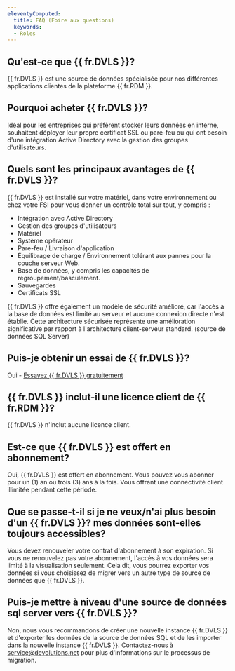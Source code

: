 ```yaml
---
eleventyComputed:
  title: FAQ (Foire aux questions)
  keywords:
  - Roles
---
```

## Qu'est-ce que {{ fr.DVLS }}?

{{ fr.DVLS }} est une source de données spécialisée pour nos différentes applications clientes de la plateforme {{ fr.RDM }}. 

## Pourquoi acheter {{ fr.DVLS }}?

Idéal pour les entreprises qui préfèrent stocker leurs données en interne, souhaitent déployer leur propre certificat SSL ou pare-feu ou qui ont besoin d'une intégration Active Directory avec la gestion des groupes d'utilisateurs. 

## Quels sont les principaux avantages de {{ fr.DVLS }}?

{{ fr.DVLS }} est installé sur votre matériel, dans votre environnement ou chez votre FSI pour vous donner un contrôle total sur tout, y compris : 

* Intégration avec Active Directory 
* Gestion des groupes d'utilisateurs 
* Matériel 
* Système opérateur 
* Pare-feu / Livraison d'application 
* Équilibrage de charge / Environnement tolérant aux pannes pour la couche serveur Web. 
* Base de données, y compris les capacités de regroupement/basculement. 
* Sauvegardes 
* Certificats SSL  

{{ fr.DVLS }} offre également un modèle de sécurité amélioré, car l'accès à la base de données est limité au serveur et aucune connexion directe n'est établie. Cette architecture sécurisée représente une amélioration significative par rapport à l'architecture client-serveur standard. (source de données SQL Server) 

## Puis-je obtenir un essai de {{ fr.DVLS }}?

Oui - [Essayez {{ fr.DVLS }} gratuitement](https://devolutions.net/server/fr/trial) 

## {{ fr.DVLS }} inclut-il une licence client de {{ fr.RDM }}?

{{ fr.DVLS }} n'inclut aucune licence client. 

## Est-ce que {{ fr.DVLS }} est offert en abonnement?

Oui, {{ fr.DVLS }} est offert en abonnement. Vous pouvez vous abonner pour un (1) an ou trois (3) ans à la fois. Vous offrant une connectivité client illimitée pendant cette période. 

## Que se passe-t-il si je ne veux/n'ai plus besoin d'un {{ fr.DVLS }}? mes données sont-elles toujours accessibles?

Vous devez renouveler votre contrat d'abonnement à son expiration. Si vous ne renouvelez pas votre abonnement, l'accès à vos données sera limité à la visualisation seulement. Cela dit, vous pourrez exporter vos données si vous choisissez de migrer vers un autre type de source de données que {{ fr.DVLS }}. 

## Puis-je mettre à niveau d'une source de données sql server vers {{ fr.DVLS }}?
Non, nous vous recommandons de créer une nouvelle instance {{ fr.DVLS }} et d'exporter les données de la source de données SQL et de les importer dans la nouvelle instance {{ fr.DVLS }}. Contactez-nous à [service@devolutions.net](mailto:service@devolutions.net) pour plus d'informations sur le processus de migration. 
